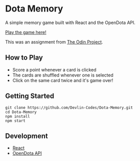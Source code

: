 # Dota Memory

A simple memory game built with React and the OpenDota API.

[Play the game here!](https://devlin-codes.github.io/Dota-Memory/)

This was an assignment from [The Odin Project](https://www.theodinproject.com/).

## How to Play

* Score a point whenever a card is clicked
* The cards are shuffled whenever one is selected
* Click on the same card twice and it's game over!

## Getting Started

```
git clone https://github.com/Devlin-Codes/Dota-Memory.git
cd Dota-Memory
npm install
npm start
```

## Development

* [React](https://reactjs.org/)
* [OpenDota API](https://docs.opendota.com/)